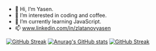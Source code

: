 - 👋 Hi, I’m Yasen.
- 👀 I’m interested in coding and coffee.
- 🌱 I’m currently learning JavaScript.
- 📫 www.linkedin.com/in/zlatanovyasen

[![GitHub Streak](http://github-readme-streak-stats.herokuapp.com?user=zlatanov-dev&theme=react&hide_border=true&border_radius=4.4)](https://git.io/streak-stats)
[![Anurag's GitHub stats](https://github-readme-stats.vercel.app/api?username=zlatanov-dev&theme=react&hide_border=true&border_radius=4.4)](https://github.com/anuraghazra/github-readme-stats)
[![GitHub Streak](https://streak-stats.demolab.com/?user=DenverCoder1&theme=dark)](https://git.io/streak-stats)
<!---
zlatanov-dev/zlatanov-dev is a ✨ special ✨ repository because its `README.md` (this file) appears on your GitHub profile.
You can click the Preview link to take a look at your changes.
--->
